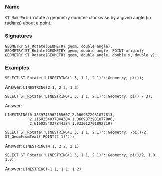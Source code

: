### Name
`ST_MakePoint` rotate a geometry counter-clockwise by a given angle (in
radians) about a point.

### Signatures

```mysql
GEOMETRY ST_Rotate(GEOMETRY geom, double angle);
GEOMETRY ST_Rotate(GEOMETRY geom, double angle, POINT origin);
GEOMETRY ST_Rotate(GEOMETRY geom, double angle, double x, double y);
```

### Examples

```mysql
SELECT ST_Rotate('LINESTRING(1 3, 1 1, 2 1)'::Geometry, pi());
```
Answer:    `LINESTRING(2 1, 2 3, 1 3)`
```mysql
SELECT ST_Rotate('LINESTRING(1 3, 1 1, 2 1)'::Geometry, pi() / 3);
```
Answer:
```
LINESTRING(0.3839745962155607 2.0669872981077813,
           2.1160254037844384 1.0669872981077806,
           2.6160254037844384 1.933012701892219)
```
```mysql
SELECT ST_Rotate('LINESTRING(1 3, 1 1, 2 1)'::Geometry, -pi()/2, ST_GeomFromText('POINT(2 1)'));
```
Answer:    `LINESTRING(4 1, 2 2, 2 1)`
```mysql
SELECT ST_Rotate('LINESTRING(1 3, 1 1, 2 1)'::Geometry, pi()/2, 1.0, 1.0);
```
Answer:    `LINESTRING(-1 1, 1 1, 1 2)`
